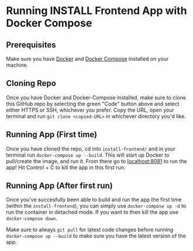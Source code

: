 # Running INSTALL Frontend App with Docker Compose

## Prerequisites

Make sure you have [Docker](https://www.docker.com/) and [Docker Compose](https://docs.docker.com/compose/install/) installed on your machine.

## Cloning Repo

Once you have Docker and Docker-Compose installed, make sure to clone this GitHub repo by selecting the green "Code" button above and select either HTTPS or SSH, whichever you prefer. Copy the URL, open your terminal and run `git clone <copied-URL>` in whichever directory you'd like.

## Running App (First time)

Once you have cloned the repo, cd into `install-frontend/` and in your terminal run `docker-compose up --build`. This will start up Docker to pull/create the image, and run it. From there go to [localhost:8081](http://localhost:8081/) to run the app! Hit Control + C to kill the app in this first run.

## Running App (After first run)

Once you've succesfully been able to build and run the app the first time (within the `install-frontend`), you can simply use `docker-compose up -d` to run the container in detached mode. If you want to then kill the app use `docker-compose down`.

Make sure to always `git pull` for latest code changes before running `docker-compose up --build` to make sure you have the latest version of the app.
